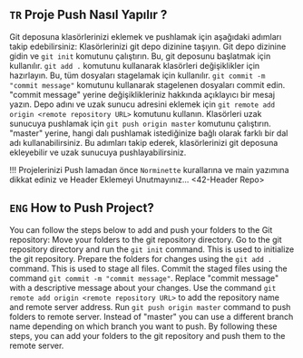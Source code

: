 ## ```TR``` Proje Push Nasıl Yapılır ?

Git deposuna klasörlerinizi eklemek ve pushlamak için aşağıdaki adımları takip edebilirsiniz:
 Klasörlerinizi git depo dizinine taşıyın.
 Git depo dizinine gidin ve `git init` komutunu çalıştırın. Bu, git deposunu başlatmak için kullanılır.
 `git add .` komutunu kullanarak klasörleri değişiklikler için hazırlayın. Bu, tüm dosyaları stagelamak için kullanılır.
 `git commit -m "commit message"` komutunu kullanarak stagelenen dosyaları commit edin. "commit message" yerine değişiklikleriniz hakkında açıklayıcı bir mesaj yazın.
 Depo adını ve uzak sunucu adresini eklemek için `git remote add origin <remote repository URL>` komutunu kullanın.
 Klasörleri uzak sunucuya pushlamak için `git push origin master` komutunu çalıştırın. "master" yerine, hangi dalı pushlamak istediğinize bağlı olarak farklı bir dal adı kullanabilirsiniz.
Bu adımları takip ederek, klasörlerinizi git deposuna ekleyebilir ve uzak sunucuya pushlayabilirsiniz.

!!! Projelerinizi Push lamadan önce `Norminette` kurallarına ve main yazımına dikkat ediniz ve Header Eklemeyi Unutmayınız...  <42-Header Repo>

## ```ENG``` How to Push Project?

You can follow the steps below to add and push your folders to the Git repository:
 Move your folders to the git repository directory.
 Go to the git repository directory and run the `git init` command. This is used to initialize the git repository.
 Prepare the folders for changes using the `git add .` command. This is used to stage all files.
 Commit the staged files using the command `git commit -m "commit message"`. Replace "commit message" with a descriptive message about your changes.
 Use the command `git remote add origin <remote repository URL>` to add the repository name and remote server address.
 Run `git push origin master` command to push folders to remote server. Instead of "master" you can use a different branch name depending on which branch you want to push.
By following these steps, you can add your folders to the git repository and push them to the remote server.
